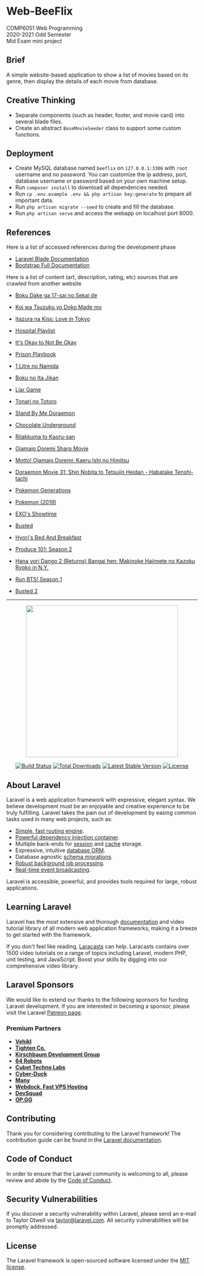 # Web-BeeFlix

COMP6051 Web Programming<br/>
2020-2021 Odd Semester<br/>
Mid Exam mini project


## Brief

A simple website-based application to show a list of movies based on its genre, then display the details of each movie from database.


## Creative Thinking

  * Separate components (such as header, footer, and movie card) into several blade files.
  * Create an abstract `BaseMovieSeeder` class to support some custom functions.

  
## Deployment

  * Create MySQL database named `beeflix` on `127.0.0.1:3306` with `root` username and no password. You can customize the ip address, port, database username or password based on your own machine setup.
  * Run `composer install` to download all dependencies needed.
  * Run `cp .env.example .env && php artisan key:generate` to prepare all important data.
  * Run `php artisan migrate --seed` to create and fill the database.
  * Run `php artisan serve` and access the webapp on localhost port 8000.


## References

Here is a list of accessed references during the development phase

  * [Laravel Blade Documentation](https://laravel.com/docs/7.x/blade)
  * [Bootstrap Full Documentation](https://getbootstrap.com/docs/4.5/getting-started/introduction/)


Here is a list of content (art, description, rating, etc) sources that are crawled from another website

  * [Boku Dake ga 17-sai no Sekai de](https://mydramalist.com/53361-boku-dake-ga-17-sai-no-sekai-de)
  * [Koi wa Tsuzuku yo Doko Made mo](https://mydramalist.com/51965-koi-wa-tsuzuku-yo-doko-made-mo)
  * [Itazura na Kiss: Love in Tokyo](https://mydramalist.com/6535-itazura-na-kiss-love-in-tokyo)
  * [Hospital Playlist](https://mydramalist.com/36269-doctor-playbook)
  * [It's Okay to Not Be Okay](https://mydramalist.com/49865-psycho-but-it-s-okay)
  * [Prison Playbook](https://mydramalist.com/22624-wise-prison-life)
  * [1 Litre no Namida](https://mydramalist.com/2-1-litre-no-namida)
  * [Boku no Ita Jikan](https://mydramalist.com/8507-boku-no-ita-jikan)
  * [Liar Game](https://mydramalist.com/40-liar-game)

  * [Tonari no Totoro](https://myanimelist.net/anime/523/Tonari_no_Totoro)
  * [Stand By Me Doraemon](https://myanimelist.net/anime/21469/Stand_By_Me_Doraemon)
  * [Chocolate Underground](https://myanimelist.net/anime/3962/Chocolate_Underground)
  * [Rilakkuma to Kaoru-san](https://myanimelist.net/anime/35777/Rilakkuma_to_Kaoru-san)
  * [Ojamajo Doremi Sharp Movie](https://myanimelist.net/anime/2947/Ojamajo_Doremi_Sharp_Movie)
  * [Motto! Ojamajo Doremi: Kaeru Ishi no Himitsu](https://myanimelist.net/anime/2948/Motto_Ojamajo_Doremi__Kaeru_Ishi_no_Himitsu)
  * [Doraemon Movie 31: Shin Nobita to Tetsujin Heidan - Habatake Tenshi-tachi](https://myanimelist.net/anime/10534/Doraemon_Movie_31__Shin_Nobita_to_Tetsujin_Heidan_-_Habatake_Tenshi-tachi)
  * [Pokemon Generations](https://myanimelist.net/anime/34514/Pokemon_Generations)
  * [Pokemon (2019)](https://myanimelist.net/anime/40351/Pokemon_2019)

  * [EXO's Showtime](https://mydramalist.com/25743-exo-s-showtime)
  * [Busted](https://mydramalist.com/26034-the-culprit-is-you)
  * [Hyori's Bed And Breakfast](https://mydramalist.com/25626-hyori-s-bed-and-breakfast)
  * [Produce 101: Season 2](https://mydramalist.com/25620-produce-101-season-2)
  * [Hana yori Dango 2 (Returns) Bangai hen: Makinoke Hajimete no Kazoku Ryoko in N.Y.](https://mydramalist.com/2205-hana-yori-dango-special)
  * [Run BTS! Season 1](https://mydramalist.com/25817-run-bts-season-1)
  * [Busted 2](https://mydramalist.com/29228-busted-2)

<hr/>

<p align="center"><a href="https://laravel.com" target="_blank"><img src="https://raw.githubusercontent.com/laravel/art/master/logo-lockup/5%20SVG/2%20CMYK/1%20Full%20Color/laravel-logolockup-cmyk-red.svg" width="400"></a></p>

<p align="center">
<a href="https://travis-ci.org/laravel/framework"><img src="https://travis-ci.org/laravel/framework.svg" alt="Build Status"></a>
<a href="https://packagist.org/packages/laravel/framework"><img src="https://poser.pugx.org/laravel/framework/d/total.svg" alt="Total Downloads"></a>
<a href="https://packagist.org/packages/laravel/framework"><img src="https://poser.pugx.org/laravel/framework/v/stable.svg" alt="Latest Stable Version"></a>
<a href="https://packagist.org/packages/laravel/framework"><img src="https://poser.pugx.org/laravel/framework/license.svg" alt="License"></a>
</p>

## About Laravel

Laravel is a web application framework with expressive, elegant syntax. We believe development must be an enjoyable and creative experience to be truly fulfilling. Laravel takes the pain out of development by easing common tasks used in many web projects, such as:

- [Simple, fast routing engine](https://laravel.com/docs/routing).
- [Powerful dependency injection container](https://laravel.com/docs/container).
- Multiple back-ends for [session](https://laravel.com/docs/session) and [cache](https://laravel.com/docs/cache) storage.
- Expressive, intuitive [database ORM](https://laravel.com/docs/eloquent).
- Database agnostic [schema migrations](https://laravel.com/docs/migrations).
- [Robust background job processing](https://laravel.com/docs/queues).
- [Real-time event broadcasting](https://laravel.com/docs/broadcasting).

Laravel is accessible, powerful, and provides tools required for large, robust applications.

## Learning Laravel

Laravel has the most extensive and thorough [documentation](https://laravel.com/docs) and video tutorial library of all modern web application frameworks, making it a breeze to get started with the framework.

If you don't feel like reading, [Laracasts](https://laracasts.com) can help. Laracasts contains over 1500 video tutorials on a range of topics including Laravel, modern PHP, unit testing, and JavaScript. Boost your skills by digging into our comprehensive video library.

## Laravel Sponsors

We would like to extend our thanks to the following sponsors for funding Laravel development. If you are interested in becoming a sponsor, please visit the Laravel [Patreon page](https://patreon.com/taylorotwell).

### Premium Partners

- **[Vehikl](https://vehikl.com/)**
- **[Tighten Co.](https://tighten.co)**
- **[Kirschbaum Development Group](https://kirschbaumdevelopment.com)**
- **[64 Robots](https://64robots.com)**
- **[Cubet Techno Labs](https://cubettech.com)**
- **[Cyber-Duck](https://cyber-duck.co.uk)**
- **[Many](https://www.many.co.uk)**
- **[Webdock, Fast VPS Hosting](https://www.webdock.io/en)**
- **[DevSquad](https://devsquad.com)**
- **[OP.GG](https://op.gg)**

## Contributing

Thank you for considering contributing to the Laravel framework! The contribution guide can be found in the [Laravel documentation](https://laravel.com/docs/contributions).

## Code of Conduct

In order to ensure that the Laravel community is welcoming to all, please review and abide by the [Code of Conduct](https://laravel.com/docs/contributions#code-of-conduct).

## Security Vulnerabilities

If you discover a security vulnerability within Laravel, please send an e-mail to Taylor Otwell via [taylor@laravel.com](mailto:taylor@laravel.com). All security vulnerabilities will be promptly addressed.

## License

The Laravel framework is open-sourced software licensed under the [MIT license](https://opensource.org/licenses/MIT).
